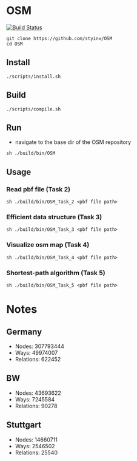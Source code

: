 # OSM

[![Build Status](https://travis-ci.com/styinx/OSM.svg?token=MRNvDQResksrdNAQddri&branch=master)](https://travis-ci.com/styinx/OSM)

```
git clone https://github.com/styinx/OSM
cd OSM
```

## Install

```
./scripts/install.sh
```

## Build 

```
./scripts/compile.sh
```

## Run

- navigate to the base dir of the OSM repository

```
sh ./build/bin/OSM
```

## Usage

### Read pbf file (Task 2)

```
sh ./build/bin/OSM_Task_2 <pbf file path> 
```

### Efficient data structure (Task 3)

```
sh ./build/bin/OSM_Task_3 <pbf file path>
```

### Visualize osm map (Task 4)

```
sh ./build/bin/OSM_Task_4 <pbf file path>
```

### Shortest-path algorithm (Task 5)

```
sh ./build/bin/OSM_Task_5 <pbf file path>
```

# Notes

## Germany
- Nodes: 307793444
- Ways: 49974007
- Relations: 622452

## BW
- Nodes: 43693622
- Ways: 7245584
- Relations: 90278

## Stuttgart
- Nodes: 14660711
- Ways: 2546502
- Relations: 25540
